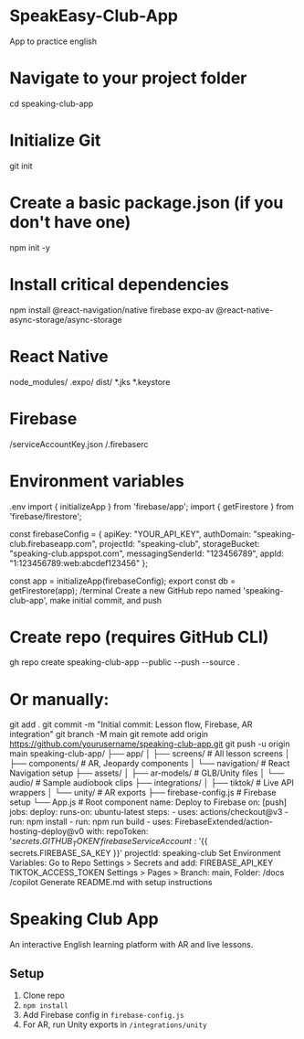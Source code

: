 # SpeakEasy-Club-App
App to practice english
# Navigate to your project folder
cd speaking-club-app

# Initialize Git
git init

# Create a basic package.json (if you don't have one)
npm init -y

# Install critical dependencies
npm install @react-navigation/native firebase expo-av @react-native-async-storage/async-storage
# React Native
node_modules/
.expo/
dist/
*.jks
*.keystore

# Firebase
/serviceAccountKey.json
/.firebaserc

# Environment variables
.env
import { initializeApp } from 'firebase/app';
import { getFirestore } from 'firebase/firestore';

const firebaseConfig = {
  apiKey: "YOUR_API_KEY",
  authDomain: "speaking-club.firebaseapp.com",
  projectId: "speaking-club",
  storageBucket: "speaking-club.appspot.com",
  messagingSenderId: "123456789",
  appId: "1:123456789:web:abcdef123456"
};

const app = initializeApp(firebaseConfig);
export const db = getFirestore(app);
/terminal Create a new GitHub repo named 'speaking-club-app', make initial commit, and push
# Create repo (requires GitHub CLI)
gh repo create speaking-club-app --public --push --source .

# Or manually:
git add .
git commit -m "Initial commit: Lesson flow, Firebase, AR integration"
git branch -M main
git remote add origin https://github.com/yourusername/speaking-club-app.git
git push -u origin main
speaking-club-app/
├── app/
│   ├── screens/          # All lesson screens
│   ├── components/       # AR, Jeopardy components
│   └── navigation/       # React Navigation setup
├── assets/
│   ├── ar-models/        # GLB/Unity files
│   └── audio/            # Sample audiobook clips
├── integrations/
│   ├── tiktok/           # Live API wrappers
│   └── unity/            # AR exports
├── firebase-config.js    # Firebase setup
└── App.js                # Root component
name: Deploy to Firebase
on: [push]
jobs:
  deploy:
    runs-on: ubuntu-latest
    steps:
      - uses: actions/checkout@v3
      - run: npm install
      - run: npm run build
      - uses: FirebaseExtended/action-hosting-deploy@v0
        with:
          repoToken: '${{ secrets.GITHUB_TOKEN }}'
          firebaseServiceAccount: '${{ secrets.FIREBASE_SA_KEY }}'
          projectId: speaking-club
          Set Environment Variables:
Go to Repo Settings > Secrets and add:
FIREBASE_API_KEY
TIKTOK_ACCESS_TOKEN
Settings > Pages > Branch: main, Folder: /docs
/copilot Generate README.md with setup instructions
# Speaking Club App
An interactive English learning platform with AR and live lessons.

## Setup
1. Clone repo
2. `npm install`
3. Add Firebase config in `firebase-config.js`
4. For AR, run Unity exports in `/integrations/unity`
